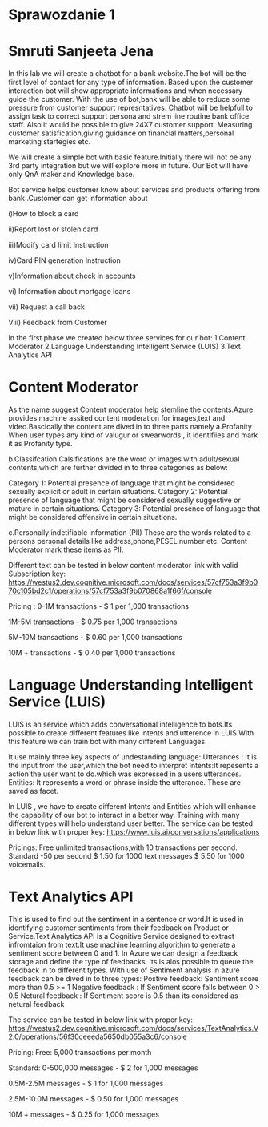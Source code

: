 # Sprawozdanie 1
# Smruti Sanjeeta Jena
In this lab we will create a chatbot for a bank website.The bot will be the first level of contact for any type of information.
Based upon the customer interaction bot will show appropriate informations and when necessary guide the customer.
With the use of bot,bank will be able to reduce some pressure from customer support represntatives.
Chatbot will be helpfull to assign task to correct support persona and strem line routine bank office staff. Also it would be possible to give  24X7 customer support.
Measuring customer satisfication,giving guidance on financial matters,personal marketing startegies etc.

We will create a simple bot with basic feature.Initially there will not be any 3rd party  integration but we will explore more in future.
Our Bot will have only QnA maker and Knowledge base.

Bot service helps customer know about services and products offering from bank .Customer can get information about 

i)How to block a card

ii)Report lost or stolen card

iii)Modify card limit Instruction

iv)Card PIN generation Instruction

v)Information about check in accounts

vi) Information about mortgage loans

vii) Request a call back

Viii) Feedback from Customer

In the first phase we created below three services for our bot:
1.Content Moderator
2.Language Understanding Intelligent Service (LUIS)
3.Text Analytics API

# Content Moderator
As the name suggest Content moderator help stemline the contents.Azure provides machine assited content
moderation for images,text and video.Bascically the content are dived in to three parts namely
 a.Profanity
 When user types any kind of valugur or swearwords , it identifiies and mark it as Profanity type.
 
 b.Classifcation
 Calsifications are the word or images with adult/sexual contents,which are further divided in to three categories as below:
 
 Category 1: Potential presence of language that might be considered sexually explicit or adult in certain situations.
Category 2: Potential presence of language that might be considered sexually suggestive or mature in certain situations.
Category 3: Potential presence of language that might be considered offensive in certain situations.
 
 c.Personally indetifiable information (PII)
 These are the words related to a persons personal details like address,phone,PESEL number etc.
 Content Moderator mark these items as PII.
 
 Different text can be tested in below content moderator link with valid Subscription key:
 https://westus2.dev.cognitive.microsoft.com/docs/services/57cf753a3f9b070c105bd2c1/operations/57cf753a3f9b070868a1f66f/console
 
 Pricing :
 0-1M transactions - $ 1 per 1,000 transactions

1M-5M transactions - $ 0.75 per 1,000 transactions

5M-10M transactions - $ 0.60 per 1,000 transactions

10M + transactions - $ 0.40 per 1,000 transactions

# Language Understanding Intelligent Service (LUIS)

LUIS is an service which adds conversational intelligence to bots.Its possible to create
 different features like intents and utterence in LUIS.With this feature we can train bot with many different Languages.
 
 It use mainly three key aspects of undestanding language:
 Utterances : It is the input from the user,which the bot need to interpret
 Intents:It repesents a action the user want to do.which was expressed in a users utterances.
 Entities: It represents a word or phrase inside the utterance. These are saved as facet.
 
 In LUIS , we have to create different Intents and Entities which will enhance the capability
 of our bot to interact in a better way. Training with many different types will help understand user better.
 The service can be tested in below link with proper key:
 https://www.luis.ai/conversations/applications
 
 Pricings:
Free unlimited transactions,with 10 transactions per second.
Standard -50 per second 
        $ 1.50 for 1000 text messages
        $ 5.50 for 1000 voicemails.
        
# Text Analytics API
 This is used to find out the sentiment in a sentence or word.It is used in identifying 
 customer sentiments from their feedback on Product or Service.Text Analytics API is a Cognitive Service designed to 
extract infromtaion from text.It use machine learning  algorithm to generate a sentiment score between 0 and 1.
 In Azure we can design a feedback storage and define the type of feedbacks. Its is alos possible to queue the feedback
 in to different types. With use of Sentiment analysis in azure feedback can be dived in to three types:
  Postive feedback: Sentiment score more than 0.5 >= 1
 Negative feedback : If Sentiment score falls between 0 > 0.5
 Netural feedback :  If Sentiment score is 0.5 than its considered as netural feedback
 
 The service can be tested in below link with proper key:
 https://westus2.dev.cognitive.microsoft.com/docs/services/TextAnalytics.V2.0/operations/56f30ceeeda5650db055a3c6/console
 
 Pricing:
 Free: 5,000 transactions per month

Standard:
0-500,000 messages - $ 2 for 1,000 messages

0.5M-2.5M messages - $ 1 for 1,000 messages

2.5M-10.0M messages - $ 0.50 for 1,000 messages

10M + messages - $ 0.25 for 1,000 messages
